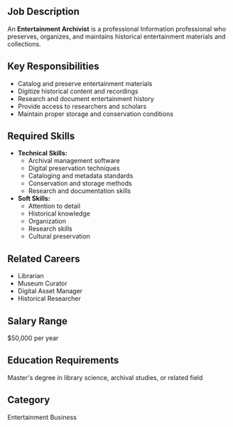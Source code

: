 ## Job Description
An **Entertainment Archivist** is a professional Information professional who preserves, organizes, and maintains historical entertainment materials and collections.

## Key Responsibilities
- Catalog and preserve entertainment materials
- Digitize historical content and recordings
- Research and document entertainment history
- Provide access to researchers and scholars
- Maintain proper storage and conservation conditions

## Required Skills
- **Technical Skills:**
  - Archival management software
  - Digital preservation techniques
  - Cataloging and metadata standards
  - Conservation and storage methods
  - Research and documentation skills
- **Soft Skills:**
  - Attention to detail
  - Historical knowledge
  - Organization
  - Research skills
  - Cultural preservation

## Related Careers
- Librarian
- Museum Curator
- Digital Asset Manager
- Historical Researcher

## Salary Range
$50,000 per year

## Education Requirements
Master's degree in library science, archival studies, or related field

## Category
Entertainment Business
